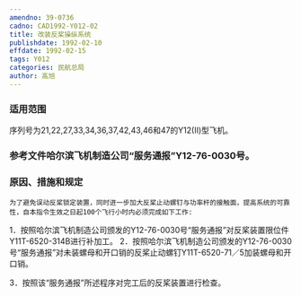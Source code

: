 ```yaml
---
amendno: 39-0736
cadno: CAD1992-Y012-02
title: 改装反桨操纵系统
publishdate: 1992-02-10
effdate: 1992-02-15
tags: Y012
categories: 民航总局
author: 高旭
---
```


### 适用范围 
序列号为21,22,27,33,34,36,37,42,43,46和47的Y12(Ⅱ)型飞机。

<!--more-->
### 参考文件哈尔滨飞机制造公司“服务通报”Y12-76-0030号。

### 原因、措施和规定 
    为了避免误动反桨锁定装置，同时进一步加大反桨止动螺钉与功率杆的接触面，提高系统的可靠性，自本指令生效之日起100个飞行小时内必须完成如下工作: 
1．按照哈尔滨飞机制造公司颁发的Y12-76-0030号“服务通报”对反桨装置限位件Y11T-6520-314B进行补加工。 
2．按照哈尔滨飞机制造公司颁发的Y12-76-0030号“服务通报”对未装螺母和开口销的反桨止动螺钉Y11T-6520-71／5加装螺母和开口销。 

3．按照该“服务通报”所述程序对完工后的反桨装置进行检查。
